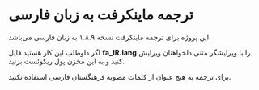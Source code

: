 # ترجمه ماینکرفت به زبان فارسی

این پروژه برای ترجمه ماینکرفت نسخه ۱.۸.۹ به زبان فارسی می‌باشد.

اگر داوطلب این کار هستید فایل **fa_IR.lang** را با ویرایشگر متنی دلخواهتان ویرایش کنید و به این مخزن پول ریکوئست بزنید.

برای ترجمه به هیچ عنوان از کلمات مصوبه فرهنگستان فارسی استفاده نکنید.
